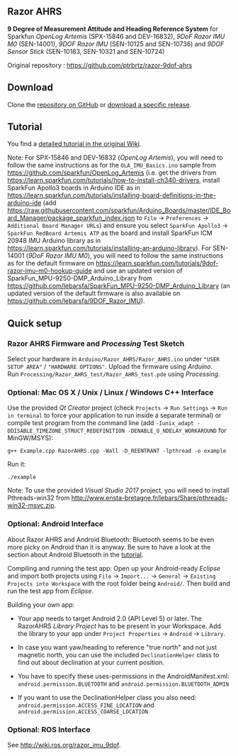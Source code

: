 Razor AHRS
---

**9 Degree of Measurement Attitude and Heading Reference System** for Sparkfun *OpenLog Artemis* (SPX-15846 and DEV-16832), *9DoF Razor IMU M0* (SEN-14001), *9DOF Razor IMU* (SEN-10125 and SEN-10736) and *9DOF Sensor Stick* (SEN-10183, SEN-10321 and SEN-10724)

Original repository : https://github.com/ptrbrtz/razor-9dof-ahrs

Download
---

Clone the [repository on GitHub](https://github.com/lebarsfa/razor-9dof-ahrs) or [download a specific release](https://github.com/lebarsfa/razor-9dof-ahrs/releases).

Tutorial
---

You find a [detailed tutorial in the original Wiki](https://github.com/ptrbrtz/razor-9dof-ahrs/wiki/Tutorial).  

Note: For SPX-15846 and DEV-16832 (*OpenLog Artemis*), you will need to follow the same instructions as for the `OLA_IMU_Basics.ino` sample from https://github.com/sparkfun/OpenLog_Artemis (i.e. get the drivers from https://learn.sparkfun.com/tutorials/how-to-install-ch340-drivers, install SparkFun Apollo3 boards in Arduino IDE as in https://learn.sparkfun.com/tutorials/installing-board-definitions-in-the-arduino-ide (add https://raw.githubusercontent.com/sparkfun/Arduino_Boards/master/IDE_Board_Manager/package_sparkfun_index.json to `File` → `Preferences` → `Additional Board Manager URLs`) and ensure you select `SparkFun Apollo3` → `SparkFun RedBoard Artemis ATP` as the board and install SparkFun ICM 20948 IMU Arduino library as in https://learn.sparkfun.com/tutorials/installing-an-arduino-library). For SEN-14001 (*9DoF Razor IMU M0*), you will need to follow the same instructions as for the default firmware on https://learn.sparkfun.com/tutorials/9dof-razor-imu-m0-hookup-guide and use an updated version of SparkFun_MPU-9250-DMP_Arduino_Library from https://github.com/lebarsfa/SparkFun_MPU-9250-DMP_Arduino_Library (an updated version of the default firmware is also available on https://github.com/lebarsfa/9DOF_Razor_IMU).

Quick setup
---

### Razor AHRS Firmware and *Processing* Test Sketch

Select your hardware in `Arduino/Razor_AHRS/Razor_AHRS.ino` under `"USER SETUP AREA"` / `"HARDWARE OPTIONS"`.
Upload the firmware using *Arduino*.  
Run `Processing/Razor_AHRS_test/Razor_AHRS_test.pde` using *Processing*.

### Optional: Mac OS X / Unix / Linux / Windows C++ Interface

Use the provided *Qt Creator* project (check `Projects` → `Run Settings` → `Run in terminal` to force your application to run inside a separate terminal) or compile test program from the command line (add `-Iunix_adapt -DDISABLE_TIMEZONE_STRUCT_REDEFINITION -DENABLE_O_NDELAY_WORKAROUND` for MinGW/MSYS):

    g++ Example.cpp RazorAHRS.cpp -Wall -D_REENTRANT -lpthread -o example

Run it:

    ./example

Note: To use the provided *Visual Studio 2017* project, you will need to install Pthreads-win32 from http://www.ensta-bretagne.fr/lebars/Share/pthreads-win32-msvc.zip.

### Optional: Android Interface

About Razor AHRS and Android Bluetooth: Bluetooth seems to be even more picky on Android than it is anyway. Be sure to have a look at the section about Android Bluetooth in the [tutorial](https://github.com/ptrbrtz/razor-9dof-ahrs/wiki/Tutorial).

Compiling and running the test app: Open up your Android-ready *Eclipse* and import both projects using `File` → `Import...` → `General` → `Existing Projects into Workspace` with the root folder being `Android/`. Then build and run the test app from *Eclipse*.

Building your own app:

* Your app needs to target Android 2.0 (API Level 5) or later. The RazorAHRS *Library Project* has to be present in your Workspace. Add the library to your app under `Project Properties` → `Android` → `Library`.

* In case you want yaw/heading to reference "true north" and not just magnetic north, you can use the included `DeclinationHelper` class to find out about declination at your current position.
  
* You have to specify these uses-permissions in the AndroidManifest.xml:  
`android.permission.BLUETOOTH` and `android.permission.BLUETOOTH_ADMIN`
        
* If you want to use the DeclinationHelper class you also need:  
`android.permission.ACCESS_FINE_LOCATION` and `android.permission.ACCESS_COARSE_LOCATION`

### Optional: ROS Interface

See http://wiki.ros.org/razor_imu_9dof.
